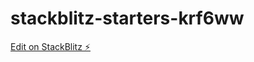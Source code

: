 # stackblitz-starters-krf6ww

[Edit on StackBlitz ⚡️](https://stackblitz.com/edit/stackblitz-starters-krf6ww)